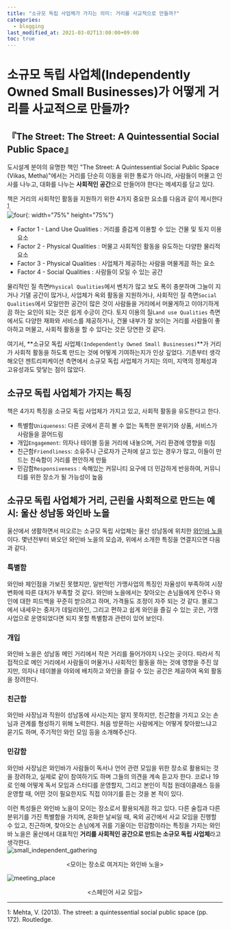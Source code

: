 ```yaml
---
title: "소규모 독립 사업체가 가지는 의미: 거리를 사교적으로 만들까?"
categories: 
  - blogging
last_modified_at: 2021-03-02T13:00:00+09:00
toc: true
---
```

  
        
# 소규모 독립 사업체(Independently Owned Small Businesses)가 어떻게 거리를 사교적으로 만들까?
## 『The Street: The Street: A Quintessential Social Public Space』
도시설계 분야의 유명한 책인 "The Street: A Quintessential Social Public Space (Vikas, Metha)"에서는 거리를 단순히 이동을 위한 통로가 아니라, 사람들이 머물고 인사를 나누고, 대화를 나누는 **사회적인 공간**으로 만들어야 한다는 메세지를 담고 있다.

책은 거리의 사회적인 활동을 지원하기 위한 4가지 중요한 요소를 다음과 같이 제시한다<sup>[1](#footnote_1)</sup>.  
![four](https://user-images.githubusercontent.com/72984476/109777982-a2283b80-7c47-11eb-87bd-e0e1a310931f.PNG){: width="75%" height="75%"}  
- Factor 1 - Land Use Qualities : 거리를 즐겁게 이용할 수 있는 건물 및 토지 이용 요소
- Factor 2 - Physical Qualities : 머물고 사회적인 활동을 유도하는 다양한 물리적 요소
- Factor 3 - Physical Qualities : 사업체가 제공하는 사람을 머물게끔 하는 요소
- Factor 4 - Social Qualities : 사람들이 모일 수 있는 공간

물리적인 질 측면`Physical Qualities`에서 벤치가 많고 보도 폭이 충분하며 그늘이 지거나 기댈 공간이 많거나, 사업체가 옥외 활동을 지원하거나, 사회적인 질 측면`Social Qualities`에서 모일만한 공간이 많은 것이 사람들을 거리에서 머물게하고 이야기하게끔 하는 요인이 되는 것은 쉽게 수긍이 간다. 토지 이용의 질`Land use Qualities` 측면에서도 다양한 재화와 서비스를 제공하거나, 건물 내부가 잘 보이는 거리를 사람들이 좋아하고 머물고, 사회적 활동을 할 수 있다는 것은 당연한 것 같다. 

여기서, **소규모 독립 사업체`(Independently Owned Small Businesses)`**가 거리가 사회적 활동을 하도록 만드는 것에 어떻게 기여하는지가 인상 깊었다. 기존부터 생각해오던 젠트리피케이션 측면에서 소규모 독립 사업체가 가지는 의미, 지역의 정체성과 고유성과도 맞닿는 점이 많았다.

## 소규모 독립 사업체가 가지는 특징
책은 4가지 특징을 소규모 독립 사업체가 가지고 있고, 사회적 활동을 유도한다고 한다.  
- 특별함`Uniqueness`: 다른 곳에서 흔히 볼 수 없는 독특한 분위기와 상품, 서비스가 사람들을 끌어드림
- 개입`Engagement`: 의자나 테이블 등을 거리에 내놓으며, 거리 환경에 영향을 미침
- 친근함`Friendliness`: 소유주나 근로자가 근처에 살고 있는 경우가 많고, 이들이 만드는 친숙함이 거리를 편안하게 만듦
- 민감함`Responsiveness` : 속해있는 커뮤니티 요구에 더 민감하게 반응하여, 커뮤니티를 위한 장소가 될 가능성이 높음

 ## 소규모 독립 사업체가 거리, 근린을 사회적으로 만드는 예시: 울산 성남동 와인바 노을
 울산에서 생활하면서 떠오르는 소규모 독립 사업체는 울산 성남동에 위치한 [와인바 노을](https://blog.naver.com/youtj706)이다. 몇년전부터 봐오던 와인바 노을의 모습과, 위에서 소개한 특징을 연결지으면 다음과 같다.

 ### 특별함
 와인바 체인점을 가보진 못했지만, 일반적인 가맹사업의 특징인 자율성이 부족하여 시장변화에 따른 대처가 부족할 것 같다. 와인바 노을에서는 찾아오는 손님들에게 안주나 와인에 대한 피드백을 꾸준히 받으려고 하며, 가격들도 조정이 자주 되는 것 같다. 블로그에서 내세우는 중저가 데일리와인, 그리고 편하고 쉽게 와인을 즐길 수 있는 곳은, 가맹사업으로 운영되었다면 되지 못할 특별함과 관련이 있어 보인다.

### 개입
와인바 노을은 성남동 메인 거리에서 작은 거리를 들어가야지 나오는 곳이다. 따라서 직접적으로 메인 거리에서 사람들이 머물거나 사회적인 활동을 하는 것에 영향을 주진 않지만, 의자나 테이블을 야외에 배치하고 와인을 즐길 수 있는 공간은 제공하여 옥외 활동을 장려한다.

### 친근함
와인바 사장님과 직원이 성남동에 사시는지는 알지 못하지만, 친근함을 가지고 오는 손님과 관계를 형성하기 위해 노력한다. 처음 방문하는 사람에게는 어떻게 찾아왔느냐고 묻기도 하며, 주기적인 와인 모임 등을 소개해주신다.

### 민감함
와인바 사장님은 와인바가 사람들이 독서나 언어 관련 모임을 위한 장소로 활용되는 것을 장려하고, 실제로 같이 참여하기도 하며 그들의 의견을 계속 듣고자 한다. 코로나 19로 인해 어떻게 독서 모임과 스터디를 운영할지, 그리고 본인이 직접 원데이클래스 등을 운영할 때, 어떤 것이 필요한지도 직접 이야기를 듣는 것을 본 적이 있다.

이런 특성들은 와인바 노을이 모이는 장소로서 활용되게끔 하고 있다. 다른 술집과 다른 분위기를 가진 특별함을 가지며, 온화한 날씨일 때, 옥외 공간에서 사교 모임을 진행할 수 있고, 친근하며, 찾아오는 손님에게 귀를 기울이는 민감함이라는 특징을 가지는 와인바 노을은 울산에서 대표적인 **거리를 사회적인 공간으로 만드는 소규모 독립 사업체**라고 생각한다.  
![small_independent_gathering](https://user-images.githubusercontent.com/72984476/109102295-e1e4b400-776b-11eb-91b3-6bb0f535b1a5.png)
<center><모이는 장소로 여겨지는 와인바 노을></center>  

![meeting_place](https://user-images.githubusercontent.com/72984476/109797138-63e94700-7c5c-11eb-8e82-da61c4d09fd9.PNG)
<center><스페인어 사교 모임></center> 

---
<a name="footnote_1">1</a>: Mehta, V. (2013). The street: a quintessential social public space (pp. 172). Routledge.

